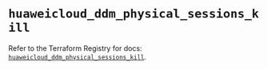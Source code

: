 # `huaweicloud_ddm_physical_sessions_kill`

Refer to the Terraform Registry for docs: [`huaweicloud_ddm_physical_sessions_kill`](https://registry.terraform.io/providers/huaweicloud/huaweicloud/1.71.1/docs/resources/ddm_physical_sessions_kill).

